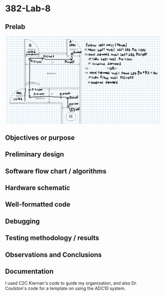 # 382-Lab-8
## Prelab
![alt text](https://raw.githubusercontent.com/SeanGavan/382-Lab-8/master/Images/PreLab.PNG "Prelab")
## Objectives or purpose

## Preliminary design

## Software flow chart / algorithms

## Hardware schematic

## Well-formatted code

## Debugging

## Testing methodology / results

## Observations and Conclusions

## Documentation
I used C2C Kiernan's code to guide my organization, and also Dr. Coulston's code for a template on using the ADC10 system.
